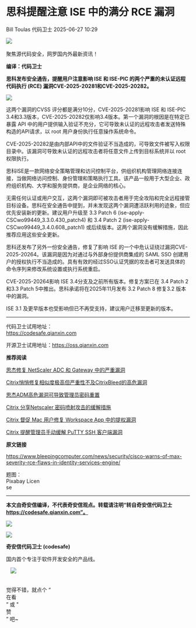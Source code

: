 #  思科提醒注意 ISE 中的满分 RCE 漏洞  
Bill Toulas  代码卫士   2025-06-27 10:29  
  
![](https://mmbiz.qpic.cn/mmbiz_gif/Az5ZsrEic9ot90z9etZLlU7OTaPOdibteeibJMMmbwc29aJlDOmUicibIRoLdcuEQjtHQ2qjVtZBt0M5eVbYoQzlHiaw/640?wx_fmt=gif "")  
    
聚焦源代码安全，网罗国内外最新资讯！  
  
**编译：代码卫士**  
  
**思科发布安全通告，提醒用户注意影响 ISE 和 ISE-PIC 的两个严重的未认证远程代码执行 (RCE) 漏洞CVE-2025-20281和CVE-2025-20282。**  
  
![](https://mmbiz.qpic.cn/mmbiz_png/oBANLWYScMTA3rktn5u4X8ibnvVwA9VFKvd0pSS5CHeyqB6Alk1ibnwyJNhzoiabFZJRSlISXMm4nuceGMTSb9ibfw/640?wx_fmt=png&from=appmsg "")  
  
  
这两个漏洞的CVSS 评分都是满分10分，CVE-2025-20281影响 ISE 和 ISE-PIC 3.4和3.3版本，CVE-2025-20282仅影响3.4版本。第一个漏洞的根因是在特定已暴露 API 中的用户提供输入验证不充分，它可导致未认证的远程攻击者发送特殊构造的API请求，以 root 用户身份执行任意操作系统命令。  
  
CVE-2025-20282是由内部API中的文件验证不当造成的，可导致文件被写入权限目录中。该漏洞可导致未认证的远程攻击者将任意文件上传到目标系统并以 root 权限执行。  
  
思科ISE是一款网络安全策略管理和访问控制平台，供组织机构管理网络连接连接，当做网络访问控制、身份管理和策略执行工具。该产品一般用于大型企业、政府组织机构、大学和服务提供商，是企业网络的核心。  
  
无需任何认证或用户交互，这两个漏洞即可被攻击者用于完全攻陷和完全远程接管目标设备。思科在安全通告中提到，并未发现这两个漏洞遭活跃利用的迹象，但应优先安装新的更新。建议用户升级至 3.3 Patch 6 (ise-apply-CSCwo99449_3.3.0.430_patch4) 和 3.4 Patch 2 (ise-apply-CSCwo99449_3.4.0.608_patch1) 或后续版本。这两个漏洞没有缓解措施，因此推荐应用这些安全更新。  
  
思科还发布了另外一份安全通告，修复了影响 ISE 的一个中危认证绕过漏洞CVE-2025-20264。该漏洞是因为对通过与外部身份提供商集成的 SAML SSO 创建用户的授权执行不当造成的。具有有效的经过SSO认证凭据的攻击者可发送具体的命令序列来修改系统设置或执行系统重启。  
  
CVE-2025-20264影响 ISE 3.4分支及之前所有版本。修复方案已在 3.4 Patch 2和3.3 Patch 5中推出。思科承诺将在2025年11月发布 3.2 Patch 8 修复3.2 版本中的漏洞。  
  
ISE 3.1 及更早版本也受影响但已不再受支持，建议用户迁移至更新的版本。  
  
****  
代码卫士试用地址：  
https://codesafe.qianxin.com  
  
开源卫士试用地址：https://oss.qianxin.com  
  
  
  
  
  
  
  
  
  
  
  
  
  
**推荐阅读**  
  
[思杰修复 NetScaler ADC 和 Gateway 中的严重漏洞](https://mp.weixin.qq.com/s?__biz=MzI2NTg4OTc5Nw==&mid=2247523373&idx=1&sn=046fdf8814e8311d4a31bd092804a2c2&scene=21#wechat_redirect)  
  
  
[Citrix悄悄修复相似度极高但严重性不及CitrixBleed的高危漏洞](https://mp.weixin.qq.com/s?__biz=MzI2NTg4OTc5Nw==&mid=2247519419&idx=1&sn=3bb85759ff76414bd555bb55aa1b3c16&scene=21#wechat_redirect)  
  
  
[思杰ADM高危漏洞可导致管理员密码重置](https://mp.weixin.qq.com/s?__biz=MzI2NTg4OTc5Nw==&mid=2247512458&idx=3&sn=b55867df7184e1bc35226d1d943cabe3&scene=21#wechat_redirect)  
  
  
[Citrix 分享Netscaler 密码喷射攻击的缓解措施](https://mp.weixin.qq.com/s?__biz=MzI2NTg4OTc5Nw==&mid=2247521806&idx=1&sn=0678a9877c98e19004381988c56fc6c5&scene=21#wechat_redirect)  
  
  
[Citrix 督促 Mac 用户修复 Workspace App 中的提权漏洞](https://mp.weixin.qq.com/s?__biz=MzI2NTg4OTc5Nw==&mid=2247519614&idx=1&sn=9e0519627dc928e416d3ba3de0a1941c&scene=21#wechat_redirect)  
  
  
[Citrix 提醒管理员手动缓解 PuTTY SSH 客户端漏洞](https://mp.weixin.qq.com/s?__biz=MzI2NTg4OTc5Nw==&mid=2247519453&idx=1&sn=b108366a369534bc2bc55f5a5089d587&scene=21#wechat_redirect)  
  
  
  
  
  
**原文链接**  
  
https://www.bleepingcomputer.com/news/security/cisco-warns-of-max-severity-rce-flaws-in-identity-services-engine/  
  
  
  
题图：  
Pixabay Licen  
se  
  
****  
**本文由奇安信编译，不代表奇安信观点。转载请注明“转自奇安信代码卫士 https://codesafe.qianxin.com”。**  
  
  
  
  
![](https://mmbiz.qpic.cn/mmbiz_jpg/oBANLWYScMSf7nNLWrJL6dkJp7RB8Kl4zxU9ibnQjuvo4VoZ5ic9Q91K3WshWzqEybcroVEOQpgYfx1uYgwJhlFQ/640?wx_fmt=jpeg "")  
  
![](https://mmbiz.qpic.cn/mmbiz_jpg/oBANLWYScMSN5sfviaCuvYQccJZlrr64sRlvcbdWjDic9mPQ8mBBFDCKP6VibiaNE1kDVuoIOiaIVRoTjSsSftGC8gw/640?wx_fmt=jpeg "")  
  
**奇安信代码卫士 (codesafe)**  
  
国内首个专注于软件开发安全的产品线。  
  
   ![](https://mmbiz.qpic.cn/mmbiz_gif/oBANLWYScMQ5iciaeKS21icDIWSVd0M9zEhicFK0rbCJOrgpc09iaH6nvqvsIdckDfxH2K4tu9CvPJgSf7XhGHJwVyQ/640?wx_fmt=gif "")  
  
   
觉得不错，就点个 “  
在看  
” 或 "  
赞  
” 吧~  
  
